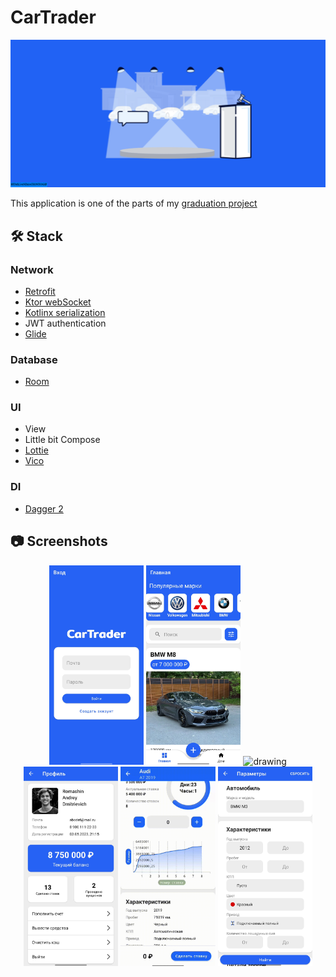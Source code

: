 # CarTrader

<p align="center" >
  <img src="animation.gif" alt="CarTrader logo"/>
</p>


This application is one of the parts of my [graduation project](Диплом_final_version.pdf)

## 🛠️ Stack

### Network
* [Retrofit](https://square.github.io/retrofit/)
* [Ktor webSocket](https://github.com/ktorio/ktor/tree/main)
* [Kotlinx serialization](https://github.com/Kotlin/kotlinx.serialization)
* JWT authentication
* [Glide](https://github.com/bumptech/glide)

### Database
* [Room](https://developer.android.com/jetpack/androidx/releases/room)

### UI
* View
* Little bit Compose
* [Lottie](https://github.com/airbnb/lottie-android)
* [Vico](https://github.com/patrykandpatrick/vico)

### DI
* [Dagger 2](https://github.com/google/dagger)

## 📷 Screenshots

<p align="center">
  <img src="Screenshot_4.jpg" alt="drawing" width="30%" />
  <img src="Screenshot_2.jpg" alt="drawing" width="30%" />
  <img src="08052.gif" alt="drawing" width="30%" />
  <img src="Screenshot_1.jpg" alt="drawing" width="30%" />
  <img src="08051.gif" alt="drawing" width="30%" />
  <img src="Screenshot_3.jpg" alt="drawing" width="30%" />
</p>
